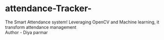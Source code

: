# attendance-Tracker-
The Smart Attendance system! Leveraging OpenCV and Machine learning, it transform attendance management
<br>
Author - Diya parmar

